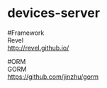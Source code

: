 devices-server
==============

#Framework  
Revel  
http://revel.github.io/

#ORM  
GORM  
https://github.com/jinzhu/gorm
